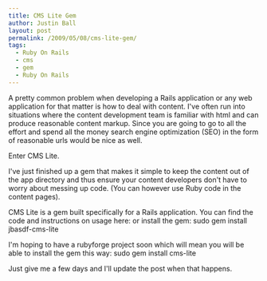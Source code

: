 ```yaml
---
title: CMS Lite Gem
author: Justin Ball
layout: post
permalink: /2009/05/08/cms-lite-gem/
tags:
  - Ruby On Rails
  - cms
  - gem
  - Ruby On Rails
---
```

A pretty common problem when developing a Rails application or any web application for that matter is how to deal with content. I've often run into situations where the content development team is familiar with html and can produce reasonable content markup. Since you are going to go to all the effort and spend all the money search engine optimization (SEO) in the form of reasonable urls would be nice as well.

Enter CMS Lite.

I've just finished up a gem that makes it simple to keep the content out of the app directory and thus ensure your content developers don't have to worry about messing up code. (You can however use Ruby code in the content pages).

CMS Lite is a gem built specifically for a Rails application. You can find the code and instructions on usage here:
 or install the gem:
sudo gem install jbasdf-cms-lite

I'm hoping to have a rubyforge project soon which will mean you will be able to install the gem this way:
sudo gem install cms-lite

Just give me a few days and I'll update the post when that happens.